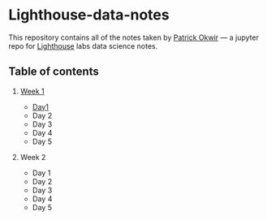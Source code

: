 # Lighthouse-data-notes

This repository contains all of the notes taken by [Patrick Okwir](https://github.com/pokwir) — a jupyter repo for [Lighthouse](https://www.lighthouselabs.ca/) labs data science notes. 


## Table of contents

1. [Week 1](Unit_1) 
    * [Day1](Day_1)
    * Day 2
    * Day 3
    * Day 4
    * Day 5

2. Week 2
    * Day 1
    * Day 2
    * Day 3
    * Day 4
    * Day 5